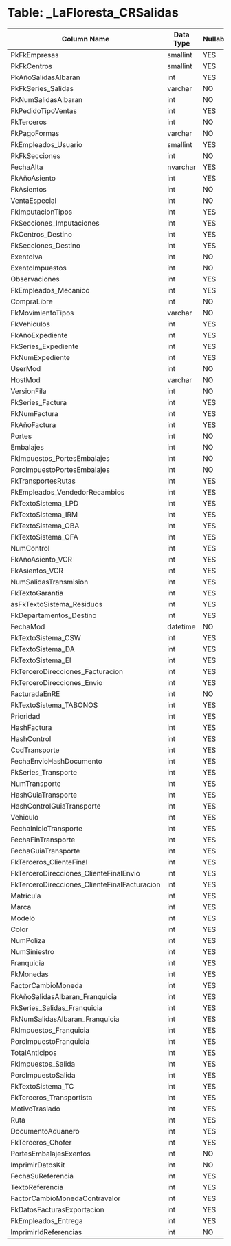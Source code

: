 # Table: _LaFloresta_CRSalidas

| Column Name | Data Type | Nullable |
|-------------|-----------|----------|
| PkFkEmpresas | smallint | YES |
| PkFkCentros | smallint | YES |
| PkAñoSalidasAlbaran | int | YES |
| PkFkSeries_Salidas | varchar | NO |
| PkNumSalidasAlbaran | int | NO |
| FkPedidoTipoVentas | int | YES |
| FkTerceros | int | NO |
| FkPagoFormas | varchar | NO |
| FkEmpleados_Usuario | smallint | YES |
| PkFkSecciones | int | NO |
| FechaAlta | nvarchar | YES |
| FkAñoAsiento | int | YES |
| FkAsientos | int | NO |
| VentaEspecial | int | NO |
| FkImputacionTipos | int | YES |
| FkSecciones_Imputaciones | int | YES |
| FkCentros_Destino | int | YES |
| FkSecciones_Destino | int | YES |
| ExentoIva | int | NO |
| ExentoImpuestos | int | NO |
| Observaciones | int | YES |
| FkEmpleados_Mecanico | int | YES |
| CompraLibre | int | NO |
| FkMovimientoTipos | varchar | NO |
| FkVehiculos | int | YES |
| FkAñoExpediente | int | YES |
| FkSeries_Expediente | int | YES |
| FkNumExpediente | int | YES |
| UserMod | int | NO |
| HostMod | varchar | NO |
| VersionFila | int | NO |
| FkSeries_Factura | int | YES |
| FkNumFactura | int | YES |
| FkAñoFactura | int | YES |
| Portes | int | NO |
| Embalajes | int | NO |
| FkImpuestos_PortesEmbalajes | int | NO |
| PorcImpuestoPortesEmbalajes | int | NO |
| FkTransportesRutas | int | YES |
| FkEmpleados_VendedorRecambios | int | YES |
| FkTextoSistema_LPD | int | YES |
| FkTextoSistema_IRM | int | YES |
| FkTextoSistema_OBA | int | YES |
| FkTextoSistema_OFA | int | YES |
| NumControl | int | YES |
| FkAñoAsiento_VCR | int | YES |
| FkAsientos_VCR | int | YES |
| NumSalidasTransmision | int | YES |
| FkTextoGarantia | int | YES |
| asFkTextoSistema_Residuos | int | YES |
| FkDepartamentos_Destino | int | YES |
| FechaMod | datetime | NO |
| FkTextoSistema_CSW | int | YES |
| FkTextoSistema_DA | int | YES |
| FkTextoSistema_EI | int | YES |
| FkTerceroDirecciones_Facturacion | int | YES |
| FkTerceroDirecciones_Envio | int | YES |
| FacturadaEnRE | int | NO |
| FkTextoSistema_TABONOS | int | YES |
| Prioridad | int | YES |
| HashFactura | int | YES |
| HashControl | int | YES |
| CodTransporte | int | YES |
| FechaEnvioHashDocumento | int | YES |
| FkSeries_Transporte | int | YES |
| NumTransporte | int | YES |
| HashGuiaTransporte | int | YES |
| HashControlGuiaTransporte | int | YES |
| Vehiculo | int | YES |
| FechaInicioTransporte | int | YES |
| FechaFinTransporte | int | YES |
| FechaGuiaTransporte | int | YES |
| FkTerceros_ClienteFinal | int | YES |
| FkTerceroDirecciones_ClienteFinalEnvio | int | YES |
| FkTerceroDirecciones_ClienteFinalFacturacion | int | YES |
| Matricula | int | YES |
| Marca | int | YES |
| Modelo | int | YES |
| Color | int | YES |
| NumPoliza | int | YES |
| NumSiniestro | int | YES |
| Franquicia | int | YES |
| FkMonedas | int | YES |
| FactorCambioMoneda | int | YES |
| FkAñoSalidasAlbaran_Franquicia | int | YES |
| FkSeries_Salidas_Franquicia | int | YES |
| FkNumSalidasAlbaran_Franquicia | int | YES |
| FkImpuestos_Franquicia | int | YES |
| PorcImpuestoFranquicia | int | YES |
| TotalAnticipos | int | YES |
| FkImpuestos_Salida | int | YES |
| PorcImpuestoSalida | int | YES |
| FkTextoSistema_TC | int | YES |
| FkTerceros_Transportista | int | YES |
| MotivoTraslado | int | YES |
| Ruta | int | YES |
| DocumentoAduanero | int | YES |
| FkTerceros_Chofer | int | YES |
| PortesEmbalajesExentos | int | NO |
| ImprimirDatosKit | int | NO |
| FechaSuReferencia | int | YES |
| TextoReferencia | int | YES |
| FactorCambioMonedaContravalor | int | YES |
| FkDatosFacturasExportacion | int | YES |
| FkEmpleados_Entrega | int | YES |
| ImprimirIdReferencias | int | NO |
